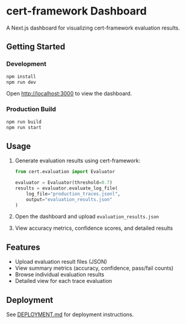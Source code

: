 # cert-framework Dashboard

A Next.js dashboard for visualizing cert-framework evaluation results.

## Getting Started

### Development

```bash
npm install
npm run dev
```

Open [http://localhost:3000](http://localhost:3000) to view the dashboard.

### Production Build

```bash
npm run build
npm run start
```

## Usage

1. Generate evaluation results using cert-framework:
   ```python
   from cert.evaluation import Evaluator

   evaluator = Evaluator(threshold=0.7)
   results = evaluator.evaluate_log_file(
       log_file="production_traces.jsonl",
       output="evaluation_results.json"
   )
   ```

2. Open the dashboard and upload `evaluation_results.json`

3. View accuracy metrics, confidence scores, and detailed results

## Features

- Upload evaluation result files (JSON)
- View summary metrics (accuracy, confidence, pass/fail counts)
- Browse individual evaluation results
- Detailed view for each trace evaluation

## Deployment

See [DEPLOYMENT.md](./DEPLOYMENT.md) for deployment instructions.
